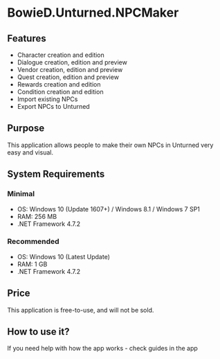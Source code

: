 # BowieD.Unturned.NPCMaker
## Features
* Character creation and edition
* Dialogue creation, edition and preview
* Vendor creation, edition and preview
* Quest creation, edition and preview
* Rewards creation and edition
* Condition creation and edition
* Import existing NPCs
* Export NPCs to Unturned

## Purpose
This application allows people to make their own NPCs in Unturned very easy and visual.

## System Requirements
### Minimal
* OS: Windows 10 (Update 1607+) / Windows 8.1 / Windows 7 SP1
* RAM: 256 MB
* .NET Framework 4.7.2
### Recommended
* OS: Windows 10 (Latest Update)
* RAM: 1 GB
* .NET Framework 4.7.2

## Price
This application is free-to-use, and will not be sold.

## How to use it?
If you need help with how the app works - check guides in the app
